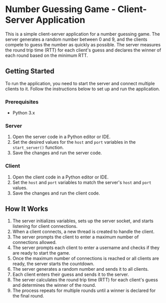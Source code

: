 # Number Guessing Game - Client-Server Application

This is a simple client-server application for a number guessing game. The server generates a random number between 0 and 9, and the clients compete to guess the number as quickly as possible. The server measures the round trip time (RTT) for each client's guess and declares the winner of each round based on the minimum RTT.

## Getting Started

To run the application, you need to start the server and connect multiple clients to it. Follow the instructions below to set up and run the application.

### Prerequisites

- Python 3.x

### Server

1. Open the server code in a Python editor or IDE.
2. Set the desired values for the `host` and `port` variables in the `start_server()` function.
3. Save the changes and run the server code.

### Client

1. Open the client code in a Python editor or IDE.
2. Set the `host` and `port` variables to match the server's `host` and `port` values.
3. Save the changes and run the client code.

## How It Works

1. The server initializes variables, sets up the server socket, and starts listening for client connections.
2. When a client connects, a new thread is created to handle the client.
3. The server prompts the client to enter a maximum number of connections allowed.
4. The server prompts each client to enter a username and checks if they are ready to start the game.
5. Once the maximum number of connections is reached or all clients are ready, the server starts the countdown.
6. The server generates a random number and sends it to all clients.
7. Each client enters their guess and sends it to the server.
8. The server calculates the round trip time (RTT) for each client's guess and determines the winner of the round.
9. The process repeats for multiple rounds until a winner is declared for the final round.

